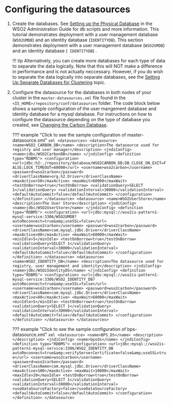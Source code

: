 # Configuring the datasources

1. Create the databases. See [Setting up the Physical Database](../../administer/setting-up-the-physical-database) in the WSO2 Administration Guide for db scripts and more information. This tutorial demonstrates deployment with a user management database (`WSO2UMDB`) and an identity database (`IDENTITYDB`). This section demonstrates deployment with a user management database (`WSO2UMDB`) and an identity database (` IDENTITYDB`) .

    !!! tip
        Alternatively, you can create more databases for each type of data to separate the data logically. Note that this will NOT make a difference in performance and is not actually neccessary. 
        However, if you do wish to separate the data logically into separate databases, see the [Setting Up Separate Databases for Clustering](../../setup/setting-up-separate-databases-for-clustering) topic.

2. Configure the datasource for the databases in both nodes of your cluster in the  `master-datasources.xml`   file found in the  `<IS_HOME>/repository/conf/datasources` folder.  The code block below shows a sample configuration of the user mangement database and identity database for a mysql database.  For instructions on how to configure the datasource depending on the type of database you created, see [Changing the Carbon Database](../../administer/../../administer/changing-the-carbon-database).

    ??? example "Click to see the sample configuration of master-datasource.xml"
        ```xml
        <datasources>
            <datasource>
                <name>WSO2_CARBON_DB</name>
                <description>The datasource used for registry and user manager</description>
                <jndiConfig>
                    <name>jdbc/WSO2CarbonDB</name>
                </jndiConfig>
                <definition type="RDBMS">
                    <configuration>
                        <url>jdbc:h2:./repository/database/WSO2CARBON_DB;DB_CLOSE_ON_EXIT=FALSE;LOCK_TIMEOUT=60000</url>
                        <username>wso2carbon</username>
                        <password>wso2carbon</password>
                        <driverClassName>org.h2.Driver</driverClassName>
                        <maxActive>50</maxActive>
                        <maxWait>60000</maxWait>
                        <testOnBorrow>true</testOnBorrow>
                        <validationQuery>SELECT 1</validationQuery>
                        <validationInterval>30000</validationInterval>
                        <defaultAutoCommit>false</defaultAutoCommit>
                    </configuration>
                </definition>
            </datasource>
            <datasource>
                <name>WSO2UserStore</name>
                <description>The User Store</description>
                <jndiConfig>
                    <name>jdbc/WSO2UserStore</name>
                </jndiConfig>
                <definition type="RDBMS">
                    <configuration>
                        <url>jdbc:mysql://wso2is-pattern1-mysql-service:3306/WSO2UMDB?autoReconnect=true&amp;useSSL=false</url>
                        <username>wso2carbon</username>
                        <password>wso2carbon</password>
                        <driverClassName>com.mysql.jdbc.Driver</driverClassName>
                        <maxActive>80</maxActive>
                        <maxWait>60000</maxWait>
                        <minIdle>5</minIdle>
                        <testOnBorrow>true</testOnBorrow>
                        <validationQuery>SELECT 1</validationQuery>
                        <validationInterval>30000</validationInterval>
                        <defaultAutoCommit>false</defaultAutoCommit>
                    </configuration>
                </definition>
            </datasource>
            <datasource>
                <name>WSO2_IDENTITY_DB</name>
                <description>The datasource used for registry, user management and identity</description>
                <jndiConfig>
                    <name>jdbc/WSO2IdentityDS</name>
                </jndiConfig>
                <definition type="RDBMS">
                    <configuration>
                        <url>jdbc:mysql://wso2is-pattern1-mysql-service:3306/WSO2_IDENTITY_DB?autoReconnect=true&amp;useSSL=false</url>
                        <username>wso2carbon</username>
                        <password>wso2carbon</password>
                        <driverClassName>com.mysql.jdbc.Driver</driverClassName>
                        <maxActive>80</maxActive>
                        <maxWait>60000</maxWait>
                        <minIdle>5</minIdle>
                        <testOnBorrow>true</testOnBorrow>
                        <validationQuery>SELECT 1</validationQuery>
                        <validationInterval>30000</validationInterval>
                        <defaultAutoCommit>false</defaultAutoCommit>
                    </configuration>
                </definition>
            </datasource>
        </datasources>
        ```

    ??? example "Click to see the sample configuration of bps-datasource.xml"
        ```xml
        <datasource>
            <name>BPS_DS</name>
            <description></description>
            <jndiConfig>
                <name>bpsds</name>
            </jndiConfig>
            <definition type="RDBMS">
                <configuration>
                    <url>jdbc:mysql://wso2is-pattern1-mysql-service:3306/WSO2_IDENTITY_DB autoReconnect=true&amp;verifyServerCertificate=false&amp;useSSL=true</url>
                    <username>wso2carbon</username>
                    <password>wso2carbon</password>
                    <driverClassName>com.mysql.jdbc.Driver</driverClassName>
                    <maxActive>100</maxActive>
                    <maxWait>10000</maxWait>
                    <maxIdle>20</maxIdle>
                    <testOnBorrow>true</testOnBorrow>
                    <validationQuery>SELECT 1</validationQuery>
                    <validationInterval>30000</validationInterval>
                    <useDataSourceFactory>false</useDataSourceFactory>
                    <defaultAutoCommit>false</defaultAutoCommit>
                </configuration>
            </definition>
        </datasource>
        ```

